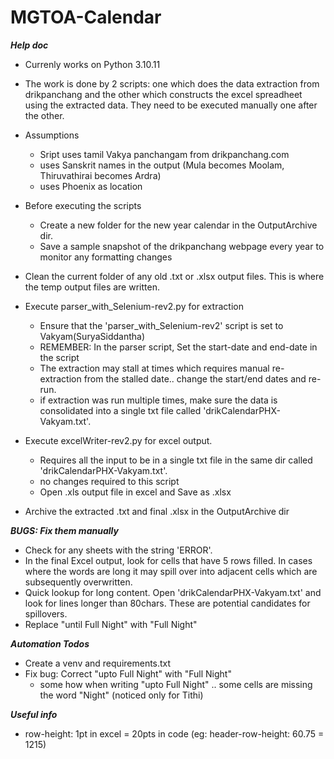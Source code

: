 # MGTOA-Calendar

***Help doc***

- Currenly works on Python 3.10.11
- The work is done by 2 scripts: one which does the data extraction from drikpanchang and the other which constructs the excel spreadheet using the extracted data. They need to be executed manually one after the other.
- Assumptions
	- Sript uses tamil Vakya panchangam from drikpanchang.com
	- uses Sanskrit names in the output (Mula becomes Moolam, Thiruvathirai becomes Ardra)
	- uses Phoenix as location
- Before executing the scripts
	- Create a new folder for the new year calendar in the OutputArchive dir. 
	- Save a sample snapshot of the drikpanchang webpage every year to monitor any formatting changes	
- Clean the current folder of any old .txt or .xlsx output files. This is where the temp output files are written. 
- Execute parser_with_Selenium-rev2.py for extraction
	- Ensure that the 'parser_with_Selenium-rev2' script is set to Vakyam(SuryaSiddantha)	
	- REMEMBER: In the parser script, Set the start-date and end-date in the script	
	- The extraction may stall at times which requires manual re-extraction from the stalled date.. change the start/end dates and re-run.
	- if extraction was run multiple times, make sure the data is consolidated into a single txt file called 'drikCalendarPHX-Vakyam.txt'.
- Execute excelWriter-rev2.py for excel output. 
	- Requires all the input to be in a single txt file in the same dir called 'drikCalendarPHX-Vakyam.txt'.
	- no changes required to this script
	- Open .xls output file in excel and Save as .xlsx	

- Archive the extracted .txt and final .xlsx in the OutputArchive dir

*****BUGS: Fix them manually*****
- Check for any sheets with the string 'ERROR'.
- In the final Excel output, look for cells that have 5 rows filled. In cases where the words are long it may spill over into adjacent cells which are subsequently overwritten.
- Quick lookup for long content. Open 'drikCalendarPHX-Vakyam.txt' and look for lines longer than 80chars. These are potential candidates for spillovers.
- Replace "until Full Night" with "Full Night"

*****Automation Todos*****
- Create a venv and requirements.txt
- Fix bug: Correct "upto Full Night" with "Full Night"
	- some how when writing "upto Full Night" .. some cells are missing the word "Night" (noticed only for Tithi)

*****Useful info*****
- row-height: 1pt in excel = 20pts in code (eg: header-row-height: 60.75 = 1215)
